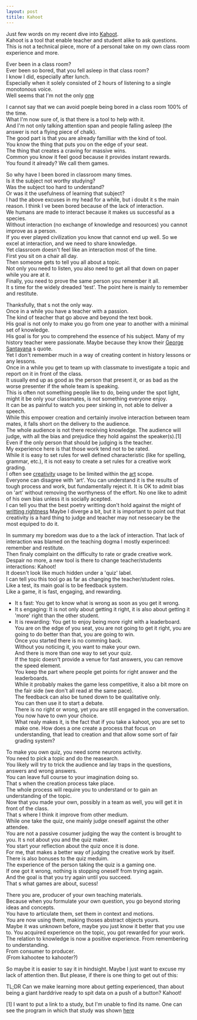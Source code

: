 ```yaml
---
layout: post
titile: Kahoot
---
```


Just few words on my recent dive into [Kahoot](https://getkahoot.com/).  
Kahoot is a tool that enable teacher and student alike to ask questions.  
This is not a technical piece, more of a personal take on my own class room experience and more.  

Ever been in a class room?  
Ever been so bored, that you fell asleep in that class room?  
I know I did, especially after lunch.  
Especially when it solely consisted of 2 hours of listening to a single monotonous voice.  
Well seems that I&#39;m not the only [one](https://www.youtube.com/watch?v=wbuJgRZrago)  

I cannot say that we can avoid poeple being bored in a class room 100% of the time.  
What I&#39;m now sure of, is that there is a tool to help with it.  
And I&#39;m not only talking attention span and people falling asleep (the answer is not a flying piece of chalk).  
The good part is that you are already familliar with the kind of tool.  
You know the thing that puts you on the edge of your seat.  
The thing that creates a craving for massive wins.  
Common you know it feel good because it provides instant rewards.  
You found it already? We call them games.  

So why have I been bored in classroom many times.  
Is it the subject not worthy studying?  
Was the subject too hard to understand?  
Or was it the usefulness of learning that subject?  
I had the above excuses in my head for a while, but i doubt it s the main reason.
I think I ve been bored because of the lack of interaction.  
We humans are made to interact because it makes us successful as a species.  
Without interaction (no exchange of knowledge and resources) you cannot improve as a person.  
If you ever played civilization you know that cannot end up well.
So we excel at interaction, and we need to share knowledge.  
Yet classroom doesn&#39;t feel like an interaction most of the time.  
First you sit on a chair all day.  
Then someone gets to tell you all about a topic.   
Not only you need to listen, you also need to get all that down on paper while you are at it.  
Finally, you need to prove the same person you remember it all.  
It s time for the widely dreaded 'test'.
The point here is mainly to remember and restitute.

Thanksfully, that s not the only way.  
Once in a while you have a teacher with a passion.  
The kind of teacher that go above and beyond the text book.  
His goal is not only to make you go from one year to another with a minimal set of knowledge.  
His goal is for you to comprehend the essence of his subject.
Many of my history teacher were passionate.
Maybe because they know their [George Santayana](http://en.wikiquote.org/wiki/George_Santayana) s quote.  
Yet I don&#39;t remember much in a way of creating content in history lessons or any lessons.  
Once in a while you get to team up with classmate to investigate a topic and report on it in front of the class.  
It usually end up as good as the person that present it, or as bad as the worse presenter if the whole team is speaking.  
This is often not something people like to do, being under the spot light, might it be only your classmates, is not something everyone enjoy.  
It can be as painful to watch you peer sinking in, not able to deliver a speech.  
While this empower creation and certainly involve interaction between team mates, it falls short on the delivery to the audience.  
The whole audience is not there receiving knowledge.
The audience will judge, with all the bias and prejudice they hold against the speaker(s).[1]
Even if the only person that should be judging is the teacher.   
My experience here is that those work tend not to be rated.  
While it is easy to set rules for well defined characteristic (like for spelling, grammar, etc.), it is not easy to create a set rules for a creative work grading.  
I often see [creativity](http://www.oxforddictionaries.com/definition/english/creativity) usage to be limited within the [art](http://www.oxforddictionaries.com/definition/american_english/creativity) scope.  
Everyone can disagree with 'art'.
You can understand it is the results of tough process and work, but fundamentally reject it.
It is OK to admit bias on 'art' without removing the worthyness of the effort.
No one like to admit of his own bias unless it is socially acepted.  
I can tell you that the best poetry writting don&#39;t hold against the might of [writting rightness](http://www.urbandictionary.com/define.php?term=Grammar+Nazi)
Maybe I diverge a bit, but it is important to point out that creativity is a hard thing to judge and teacher may not nessecary be the most equiped to do it.

In summary my boredom was due to a the lack of interaction.
That lack of interaction was blamed on the teaching dogma I mostly experinced: remember and restitute.  
Then finaly complaint on the difficulty to rate or grade creative work.
Despair no more, a new tool is there to change teacher/students interactions: Kahoot!  
It doesn&#39;t look like much hidden under a 'quiz' label.  
I can tell you this tool go as far as changing the teacher/student roles.  
Like a test, its main goal is to be feedback system.  
Like a game, it is fast, engaging, and rewarding.  
* It s fast: You get to know what is wrong as soon as you get it wrong.  
* It s engaging: It is not only about getting it right, it is also about getting it 'more' right than the other student.  
* It is rewarding: You get to enjoy being more right with a leaderboard.  
You are on the edge of you seat, you are not going to get it right, you are going to do better than that, you are going to win.  
Once you started there is no comming back.  
Without you noticing it, you want to make your own.  
And there is more than one way to set your quiz.  
If the topic doesn&#39;t provide a venue for fast answers, you can remove the speed element.  
You keep the part where people get points for right answer and the leaderboards.  
While it probably makes the game less competitive, it also a bit more on the fair side (we don&#39;t all read at the same pace).   
The feedback can also be tuned down to be qualitative only.  
You can then use it to start a debate.  
There is no right or wrong, yet you are still engaged in the conversation.  
You now have to own your choice.  
What realy makes it, is the fact that if you take a kahoot, you are set to make one.
How does a one create a process that focus on understanding, that lead to creation and that allow some sort of fair grading system? 

To make you own quiz, you need some neurons activity.  
You need to pick a topic and do the reasearch.  
You likely will try to trick the audience and lay traps in the questions, answers and wrong answers.  
You can leave full course to your imagination doing so.  
That s when the creation process take place.  
The whole process will require you to understand or to gain an understanding of the topic.  
Now that you made your own, possibly in a team as well, you will get it in front of the class.  
That s where I think it improve from other medium.  
While one take the quiz, one mainly judge oneself against the other attendee.  
You are not a passive cosumer judging the way the content is brought to you. 
It s not about you and the quiz maker.  
You start your reflection about the quiz once it is done.  
For me, that makes a better way of judging the creative work by itself.  
There is also bonuses to the quiz meduim.  
The experience of the person taking the quiz is a gaming one.  
If one got it wrong, nothing is stopping oneself from trying again.  
And the goal is that you try again until you succeed.  
That s what games are about, sucess!  

There you are, producer of your own teaching materials.  
Because when you formulate your own question, you go beyond storing ideas and concepts.  
You have to articulate them, set them in context and motions.  
You are now using them, making thoses abstract objects yours.  
Maybe it was unknown before, maybe you just know it better that you use to.
You acquired experience on the topic, you got rewarded for your work.
The relation to knowledge is now a positive experience.
From remembering to understanding.  
From consumer to producer.  
(From kahootee to kahooter?)  

So maybe it is easier to say it in hindsight.
Maybe I just want to excuse my lack of attention then.
But please, if there is one thing to get out of this:

TL;DR
Can we make learning more about getting experienced, than about being a giant harddrive ready to spit data on a push of a button?
Kahoot!

[1] I want to put a link to a study, but I'm unable to find its name. One can see the program in which that study was shown [here](http://www.france2.fr/emission/545b6b24706765381c1f1202/545b6fea706765381c92a402)
